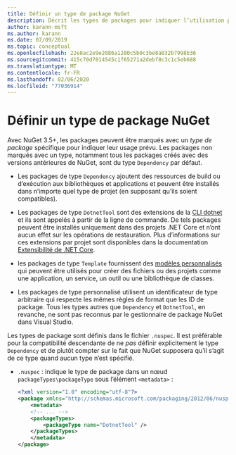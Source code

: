 ```yaml
---
title: Définir un type de package NuGet
description: Décrit les types de packages pour indiquer l’utilisation prévue d’un package.
author: karann-msft
ms.author: karann
ms.date: 07/09/2019
ms.topic: conceptual
ms.openlocfilehash: 22e8ac2e9e2086a1280c5b0c3be8a032b7998b36
ms.sourcegitcommit: 415c70d7014545c1f65271a2debf8c3c1c5eb688
ms.translationtype: MT
ms.contentlocale: fr-FR
ms.lasthandoff: 02/06/2020
ms.locfileid: "77036914"
---
```

# <a name="set-a-nuget-package-type"></a>Définir un type de package NuGet

Avec NuGet 3.5+, les packages peuvent être marqués avec un *type de package* spécifique pour indiquer leur usage prévu. Les packages non marqués avec un type, notamment tous les packages créés avec des versions antérieures de NuGet, sont du type `Dependency` par défaut.

- Les packages de type `Dependency` ajoutent des ressources de build ou d’exécution aux bibliothèques et applications et peuvent être installés dans n’importe quel type de projet (en supposant qu’ils soient compatibles).

- Les packages de type `DotnetTool` sont des extensions de la [CLI dotnet](/dotnet/articles/core/tools/index) et ils sont appelés à partir de la ligne de commande. De tels packages peuvent être installés uniquement dans des projets .NET Core et n’ont aucun effet sur les opérations de restauration. Plus d’informations sur ces extensions par projet sont disponibles dans la documentation [Extensibilité de .NET Core](/dotnet/articles/core/tools/extensibility#per-project-based-extensibility).

- les packages de type `Template` fournissent des [modèles personnalisés](/dotnet/core/tools/custom-templates) qui peuvent être utilisés pour créer des fichiers ou des projets comme une application, un service, un outil ou une bibliothèque de classes.

- Les packages de type personnalisé utilisent un identificateur de type arbitraire qui respecte les mêmes règles de format que les ID de package. Tous les types autres que `Dependency` et `DotnetTool`, en revanche, ne sont pas reconnus par le gestionnaire de package NuGet dans Visual Studio.

Les types de package sont définis dans le fichier `.nuspec`. Il est préférable pour la compatibilité descendante de ne *pas* définir explicitement le type `Dependency` et de plutôt compter sur le fait que NuGet supposera qu’il s’agit de ce type quand aucun type n’est spécifié.

- `.nuspec` : indique le type de package dans un nœud `packageTypes\packageType` sous l’élément `<metadata>` :

    ```xml
    <?xml version="1.0" encoding="utf-8"?>
    <package xmlns="http://schemas.microsoft.com/packaging/2012/06/nuspec.xsd">
        <metadata>
        <!-- ... -->
        <packageTypes>
            <packageType name="DotnetTool" />
        </packageTypes>
        </metadata>
    </package>
    ```
